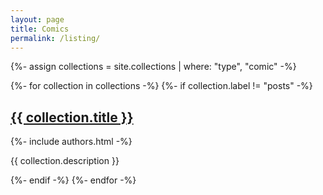```yaml
---
layout: page
title: Comics
permalink: /listing/
---
```

{%- assign collections = site.collections | where: "type", "comic" -%}

{%- for collection in collections -%}
    {%- if collection.label != "posts" -%}
    <div class="comic-list__comic">
        <h2 class="comic-list__title">
            <a href="{{ site.baseurl }}/{{ collection.docs[0].url }}">
            {{ collection.title }}
            </a>
        </h2>
        <div class="comic-list__authors">
            {%- include authors.html -%}
        </div>
        <p>{{ collection.description }}</p>
    </div>
    {%- endif -%}
{%- endfor -%}
